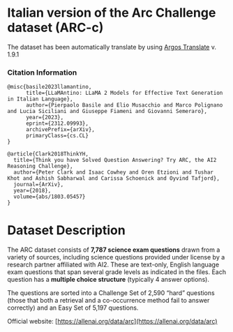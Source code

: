 # Italian version of the Arc Challenge dataset (ARC-c)
The dataset has been automatically translate by using [Argos Translate](https://github.com/argosopentech/argos-translate) v. 1.9.1


### Citation Information

```
@misc{basile2023llamantino,
      title={LLaMAntino: LLaMA 2 Models for Effective Text Generation in Italian Language}, 
      author={Pierpaolo Basile and Elio Musacchio and Marco Polignano and Lucia Siciliani and Giuseppe Fiameni and Giovanni Semeraro},
      year={2023},
      eprint={2312.09993},
      archivePrefix={arXiv},
      primaryClass={cs.CL}
}

@article{Clark2018ThinkYH,
  title={Think you have Solved Question Answering? Try ARC, the AI2 Reasoning Challenge},
  author={Peter Clark and Isaac Cowhey and Oren Etzioni and Tushar Khot and Ashish Sabharwal and Carissa Schoenick and Oyvind Tafjord},
  journal={ArXiv},
  year={2018},
  volume={abs/1803.05457}
}

```

# Dataset Description
The ARC dataset consists of **7,787 science exam questions** drawn from a variety of sources, including science questions provided under license by a research partner affiliated with AI2. These are text-only, English language exam questions that span several grade levels as indicated in the files. Each question has a
**multiple choice structure** (typically 4 answer options). 

The questions are sorted into a Challenge Set of 2,590 “hard” questions (those that both a retrieval and a co-occurrence method fail to answer correctly) and an Easy Set of 5,197 questions.

Official website: [https://allenai.org/data/arc](https://allenai.org/data/arc)
